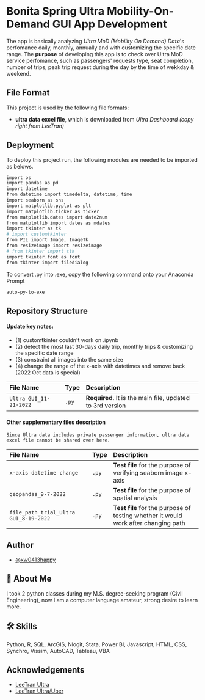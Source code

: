 
# Bonita Spring Ultra Mobility-On-Demand GUI App Development

The app is basically analyzing *Ultra MoD (Mobility On Demand) Data*'s perfomance daily, monthly, annually and with customizing the specific date range. 
The **purpose** of developing this app is to check over Ultra MoD service perfomance, such as passengers' requests type, seat completion, number of trips, peak trip request during the day by the time of wekkday & weekend.



## File Format

This project is used by the following file formats:

- **ultra data excel file**, which is downloaded from *Ultra Dashboard (copy right from LeeTran)*


## Deployment

To deploy this project run, the following modules are needed to be imported as belows.

```bash
import os
import pandas as pd
import datetime
from datetime import timedelta, datetime, time
import seaborn as sns
import matplotlib.pyplot as plt
import matplotlib.ticker as ticker
from matplotlib.dates import date2num
from matplotlib import dates as mdates
import tkinter as tk
# import customtkinter
from PIL import Image, ImageTk
from resizeimage import resizeimage
# from tkinter import ttk
import tkinter.font as font
from tkinter import filedialog
```

To convert .py into .exe, copy the following command onto your Anaconda Prompt
```bash
auto-py-to-exe
```


## Repository Structure

#### Update key notes:

- (1) customtkinter couldn't work on .ipynb
- (2) detect the most last 30-days daily trip, monthly trips & customizing the specific date range
- (3) constraint all images into the same size
- (4) change the range of the x-axis with datetimes and remove back (2022 Oct data is special)


| File Name | Type     | Description                |
| :-------- | :------- | :------------------------- |
| `Ultra GUI_11-21-2022` | `.py` | **Required**. It is the main file, updated to 3rd version |

#### Other supplementary files description

```http
Since Ultra data includes private passenger information, ultra data excel file cannot be shared over here.
```

| File Name | Type     | Description                       |
| :-------- | :------- | :-------------------------------- |
| `x-axis datetime change`      | `.py` | **Test file** for the purpose of verifying seaborn image x-axis|
| `geopandas_9-7-2022`      | `.py` | **Test file** for the purpose of spatial analysis|
| `file_path_trial_Ultra GUI_8-19-2022`      | `.py` | **Test file** for the purpose of testing whether it would work after changing path|



## Author

- [@xw0413happy](https://github.com/xw0413happy)


## 🚀 About Me
I took 2 python classes during my M.S. degree-seeking program (Civil Engineering), now I am a computer language amateur, strong desire to learn more.


## 🛠 Skills
Python, R, SQL, ArcGIS, Nlogit, Stata, Power BI, Javascript, HTML, CSS, Synchro, Vissim, AutoCAD, Tableau, VBA


## Acknowledgements

 - [LeeTran Ultra](https://www.leegov.com/leetran/about-leetran/current-projects/ultra)
 - [LeeTran Ultra/Uber](https://www.leegov.com/leetran/ultra/ultra-uber)

